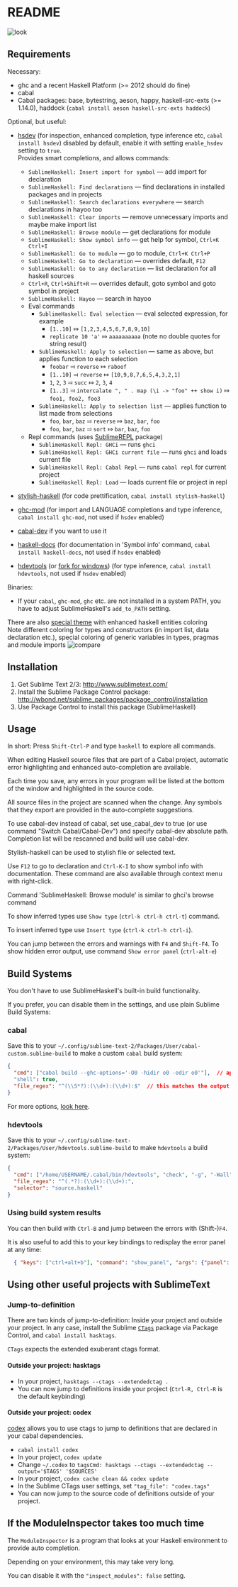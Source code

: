 README
======

![look](Themes/info+repl.png)

Requirements
------------

Necessary:
* ghc and a recent Haskell Platform (>= 2012 should do fine)
* cabal
* Cabal packages: base, bytestring, aeson, happy, haskell-src-exts (>= 1.14.0), haddock (`cabal install aeson haskell-src-exts haddock`)

Optional, but useful:
* [hsdev](http://hackage.haskell.org/package/hsdev) (for inspection, enhanced completion, type inference etc, `cabal install hsdev`) disabled by default, enable it with setting `enable_hsdev` setting to `true`.<br>Provides smart completions, and allows commands:
  * `SublimeHaskell: Insert import for symbol` — add import for declaration
  * `SublimeHaskell: Find declarations` — find declarations in installed packages and in projects
  * `SublimeHaskell: Search declarations everywhere` — search declarations in hayoo too
  * `SublimeHaskell: Clear imports` — remove unnecessary imports and maybe make import list
  * `SublimeHaskell: Browse module` — get declarations for module
  * `SublimeHaskell: Show symbol info` — get help for symbol, `Ctrl+K Ctrl+I`
  * `SublimeHaskell: Go to module` — go to module, `Ctrl+K Ctrl+P`
  * `SublimeHaskell: Go to declaration` — overrides default, `F12`
  * `SublimeHaskell: Go to any declaration` — list declaration for all haskell sources
  * `Ctrl+R`, `Ctrl+Shift+R` — overrides default, goto symbol and goto symbol in project
  * `SublimeHaskell: Hayoo` — search in hayoo
  * Eval commands
    * `SublimeHaskell: Eval selection` — eval selected expression, for example
      * `[1..10]` ⤇ `[1,2,3,4,5,6,7,8,9,10]`
      * `replicate 10 'a'` ⤇ `aaaaaaaaaa` (note no double quotes for string result)
    * `SublimeHaskell: Apply to selection` — same as above, but applies function to each selection
      * `foobar` ⫤ `reverse` ⤇ `raboof`
      * `[1..10]` ⫤ `reverse` ⤇ `[10,9,8,7,6,5,4,3,2,1]`
      * `1`, `2`, `3` ⫤ `succ` ⤇ `2`, `3`, `4`
      * `[1..3]` ⫤ `intercalate ", " . map (\i -> "foo" ++ show i)` ⤇ `foo1, foo2, foo3`
    * `SublimeHaskell: Apply to selection list` — applies function to list made from selections
      * `foo`, `bar`, `baz` ⫤ `reverse` ⤇ `baz`, `bar`, `foo`
      * `foo`, `bar`, `baz` ⫤ `sort` ⤇ `bar`, `baz`, `foo`
  * Repl commands (uses [SublimeREPL](https://github.com/wuub/SublimeREPL) package)
    * `SublimeHaskell Repl: GHCi` — runs `ghci`
    * `SublimeHaskell Repl: GHCi current file` — runs `ghci` and loads current file
    * `SublimeHaskell Repl: Cabal Repl` — runs `cabal repl` for current project
    * `SublimeHaskell Repl: Load` — loads current file or project in repl

* [stylish-haskell](https://github.com/jaspervdj/stylish-haskell) (for code prettification, `cabal install stylish-haskell`)
* [ghc-mod](http://hackage.haskell.org/package/ghc-mod) (for import and LANGUAGE completions and type inference, `cabal install ghc-mod`, not used if `hsdev` enabled)
* [cabal-dev](http://hackage.haskell.org/package/cabal-dev) if you want to use it
* [haskell-docs](http://hackage.haskell.org/package/haskell-docs) (for documentation in 'Symbol info' command, `cabal install haskell-docs`, not used if `hsdev` enabled)
* [hdevtools](https://github.com/bitc/hdevtools) (or [fork for windows](https://github.com/mvoidex/hdevtools)) (for type inference, `cabal install hdevtools`, not used if `hsdev` enabled)

Binaries:
* If your `cabal`, `ghc-mod`, `ghc` etc. are not installed in a system PATH, you have to adjust SublimeHaskell's `add_to_PATH` setting.

There are also [special theme](Themes/Hasky%20\(Dark\).gif) with enhanced haskell entities coloring<br>
Note different coloring for types and constructors (in import list, data declaration etc.), special coloring of generic variables in types, pragmas and module imports
![compare](Themes/Hasky%20\(Dark\).small.gif)

Installation
------------
1. Get Sublime Text 2/3: <http://www.sublimetext.com/>
2. Install the Sublime Package Control package: <http://wbond.net/sublime_packages/package_control/installation>
3. Use Package Control to install this package (SublimeHaskell)

Usage
-----
In short: Press `Shift-Ctrl-P` and type `haskell` to explore all commands.

When editing Haskell source files that are part of a Cabal project, automatic error highlighting and enhanced auto-completion are available.

Each time you save, any errors in your program will be listed at the bottom of the window and highlighted in the source code.

All source files in the project are scanned when the change. Any symbols that they export are provided in the auto-complete suggestions.

To use cabal-dev instead of cabal, set use_cabal_dev to true (or use command "Switch Cabal/Cabal-Dev") and specify cabal-dev absolute path. Completion list will be rescanned and build will use cabal-dev.

Stylish-haskell can be used to stylish file or selected text.

Use `F12` to go to declaration and `Ctrl-K-I` to show symbol info with documentation. These command are also available through context menu with right-click.

Command 'SublimeHaskell: Browse module' is similar to ghci's browse command

To show inferred types use `Show type` (`ctrl-k ctrl-h ctrl-t`) command.

To insert inferred type use `Insert type` (`ctrl-k ctrl-h ctrl-i`).

You can jump between the errors and warnings with `F4` and `Shift-F4`.
To show hidden error output, use command `Show error panel` (`ctrl-alt-e`)

Build Systems
-------------

You don't have to use SublimeHaskell's built-in build functionality.

If you prefer, you can disable them in the settings, and use plain Sublime Build Systems:

### cabal

Save this to your `~/.config/sublime-text-2/Packages/User/cabal-custom.sublime-build` to make a custom `cabal` build system:

```json
{
  "cmd": ["cabal build --ghc-options='-O0 -hidir o0 -odir o0'"],  // append lib:myPackage or myexecutable here to only build certain cabal targets
  "shell": true,
  "file_regex": "^(\\S*?):(\\d+):(\\d+):$"  // this matches the output of ghc
}
```

For more options, [look here](http://docs.sublimetext.info/en/latest/reference/build_systems.html).

### hdevtools

Save this to your `~/.config/sublime-text-2/Packages/User/hdevtools.sublime-build` to make `hdevtools` a build system:

```json
{
  "cmd": ["/home/USERNAME/.cabal/bin/hdevtools", "check", "-g", "-Wall", "$file"],
  "file_regex": "^(.*?):(\\d+):(\\d+):",
  "selector": "source.haskell"
}
```

### Using build system results

You can then build with `Ctrl-B` and jump between the errors with (Shift-)`F4`.

It is also useful to add this to your key bindings to redisplay the error panel at any time:

```json
  { "keys": ["ctrl+alt+b"], "command": "show_panel", "args": {"panel": "output.exec"} }
```

Using other useful projects with SublimeText
--------------------------------------------

### Jump-to-definition

There are two kinds of jump-to-definition: Inside your project and outside your project.
In any case, install the Sublime [`CTags`](https://github.com/SublimeText/CTags) package via Package Control,
and `cabal install hasktags`.

`CTags` expects the extended exuberant ctags format.

#### Outside your project: hasktags

* In your project, `hasktags --ctags --extendedctag .`
* You can now jump to definitions inside your project (`Ctrl-R, Ctrl-R` is the default keybinding)

#### Outside your project: codex

[codex](https://hackage.haskell.org/package/codex) allows you to use ctags to jump to definitions that are declared in your cabal dependencies.

* `cabal install codex`
* In your project, `codex update`
* Change `~/.codex` to `tagsCmd: hasktags --ctags --extendedctag --output='$TAGS' '$SOURCES'`
* In your project, `codex cache clean && codex update`
* In the Sublime CTags user settings, set `"tag_file": "codex.tags"`
* You can now jump to the source code of definitions outside of your project.


If the ModuleInspector takes too much time
------------------------------------------

The `ModuleInspector` is a program that looks at your Haskell environment to provide auto completion.

Depending on your environment, this may take very long.

You can disable it with the `"inspect_modules": false` setting.
